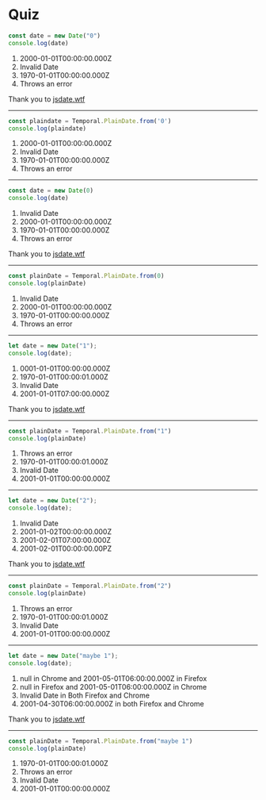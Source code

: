 # Quiz

```ts {monaco-run} {autorun:false}
const date = new Date("0")
console.log(date)
```

1. 2000-01-01T00:00:00.000Z
2. Invalid Date
3. 1970-01-01T00:00:00.000Z
4. Throws an error

Thank you to [jsdate.wtf](https://jsdate.wtf)

<!-- 
The string "0" is interpreted as the year 2000, not as a timestamp!
 -->

---

```ts {monaco-run} {autorun:false}
const plaindate = Temporal.PlainDate.from('0') 
console.log(plaindate)
```

1. 2000-01-01T00:00:00.000Z
2. Invalid Date
3. 1970-01-01T00:00:00.000Z
4. Throws an error

<!-- 
In Temporal you can only parse ISO 8601 
 -->

---

```ts {monaco-run} {autorun:false}
const date = new Date(0)
console.log(date)
```

1. Invalid Date
2. 2000-01-01T00:00:00.000Z
3. 1970-01-01T00:00:00.000Z
4. Throws an error

Thank you to [jsdate.wtf](https://jsdate.wtf)

<!-- 
The number 0, as opposed to the string "0", is interpreted as milliseconds since the Unix epoch (Jan 1, 1970).
 -->

---

```ts {monaco-run} {autorun:false}
const plainDate = Temporal.PlainDate.from(0)
console.log(plainDate)
```

1. Invalid Date
2. 2000-01-01T00:00:00.000Z
3. 1970-01-01T00:00:00.000Z
4. Throws an error

<!-- 
The number 0 is not a string and temporal can only parse ISO 8601
 -->

---

```ts {monaco-run} {autorun:false}
let date = new Date("1");
console.log(date);
```
1. 0001-01-01T00:00:00.000Z
2. 1970-01-01T00:00:01.000Z
3. Invalid Date
4. 2001-01-01T07:00:00.000Z

Thank you to [jsdate.wtf](https://jsdate.wtf)

<!-- 
  "1" is interpreted as a year, so this is 2000+1.
 -->

---

```ts {monaco-run} {autorun:false}
const plainDate = Temporal.PlainDate.from("1")
console.log(plainDate)
```
1. Throws an error
2. 1970-01-01T00:00:01.000Z
3. Invalid Date
4. 2001-01-01T00:00:00.000Z

<!-- 
  "1" is not in ISO 8601 cannot be turned into a Temporal date
 -->

---

```ts {monaco-run} {autorun:false}
let date = new Date("2");
console.log(date);
```
1. Invalid Date
2. 2001-01-02T00:00:00.000Z
3. 2001-02-01T07:00:00.000Z
4. 2001-02-01T00:00:00.00PZ

Thank you to [jsdate.wtf](https://jsdate.wtf)

<!-- 
  "2" is interpreted as a month, and the year is set to 2001.
 -->

---

```ts {monaco-run} {autorun:false}
const plainDate = Temporal.PlainDate.from("2")
console.log(plainDate)
```
1. Throws an error
2. 1970-01-01T00:00:01.000Z
3. Invalid Date
4. 2001-01-01T00:00:00.000Z

<!-- 
  "2" is not in ISO 8601 cannot be turned into a Temporal date
 -->

---

```ts {monaco-run} {autorun:false}
let date = new Date("maybe 1");
console.log(date);
```
1. null in Chrome and 2001-05-01T06:00:00.000Z in Firefox
2. null in Firefox and 2001-05-01T06:00:00.000Z in Chrome
3. Invalid Date in Both Firefox and Chrome
4. 2001-04-30T06:00:00.000Z in both Firefox and Chrome

Thank you to [jsdate.wtf](https://jsdate.wtf)

<!-- 
  "may" in "maybe" is parsed as the month May! And for some reason this expression cares about your local timezone.
 -->

---

```ts {monaco-run} {autorun:false}
const plainDate = Temporal.PlainDate.from("maybe 1")
console.log(plainDate)
```
1. 1970-01-01T00:00:01.000Z
2. Throws an error
3. Invalid Date
4. 2001-01-01T00:00:00.000Z

<!-- 
  "maybe 1" is not in ISO 8601 cannot be turned into a Temporal date
 -->